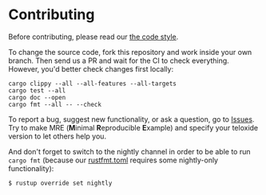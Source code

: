 # Contributing
Before contributing, please read our [the code style](https://github.com/teloxide/teloxide/blob/master/CODE_STYLE.md).

To change the source code, fork this repository and work inside your own branch. Then send us a PR and wait for the CI to check everything. However, you'd better check changes first locally:

```
cargo clippy --all --all-features --all-targets
cargo test --all
cargo doc --open
cargo fmt --all -- --check
```

To report a bug, suggest new functionality, or ask a question, go to [Issues](https://github.com/teloxide/teloxide/issues). Try to make MRE (**M**inimal **R**eproducible **E**xample) and specify your teloxide version to let others help you.


And don't forget to switch to the nightly channel in order to be able to run `cargo fmt` (because our [rustfmt.toml](https://github.com/teloxide/teloxide/blob/master/rustfmt.toml) requires some nightly-only functionality):

```bash
$ rustup override set nightly
```
